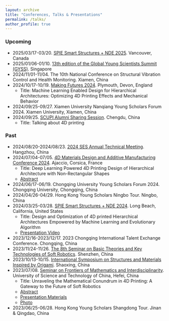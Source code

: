 ```yaml
---
layout: archive
title: "Conferences, Talks & Presentations"
permalink: /talks/
author_profile: true
---
```


### Upcoming
* 2025/03/17-03/20. [SPIE Smart Structures + NDE 2025](https://spie.org/conferences-and-exhibitions/smart-structures-nde#_=_). Vancouver, Canada
* 2025/01/06-01/10. [13th edition of the Global Young Scientists Summit (GYSS)](https://www.gyss-one-north.sg/). Singapore
* 2024/11/01-11/04. The 10th National Conference on Structural Vibration Control and Health Monitoring. Xiamen, China
* 2024/10/17-10/19. [Making Futures 2024](https://makingfutures.org.uk/). Plymouth, Devon, England
  * Title: Machine Learning Enabled Design for Hierarchical Architectures: Optimizing 4D Printing Effects and Mechanical Behavior
* 2024/09/25-09/27. Xiamen University Nanqiang Young Scholars Forum 2024. Xiamen University, Xiamen, China
* 2024/09/25. [SCUPI Alumni Sharing Session](http://Liuchao-JIN.github.io/files/talk_pre/20240925_scupi.jpg). Chengdu, China
  * Title: Talking about 4D printing

### Past
* 2024/08/20-2024/08/23. [2024 SES Annual Technical Meeting](https://www.2024ses.com/). Hangzhou, China
* 2024/07/04-07/05. [4D Materials Design and Additive Manufacturing Conference 2024](https://4dprintings.com/events/4dmda2024/). Ajaccio, Corsica, France
  * Title: Deep Learning Powered 4D Printing Design of Hierarchical Architecture with Non-Rectangular Shapes
  * [Abstract](http://Liuchao-JIN.github.io/files/talk_pre/4DMDA-2024_Abstract.pdf)
* 2024/06/17-06/19. Chongqing University Young Scholars Forum 2024. Chongqing University, Chongqing, China
* 2024/04/26-04/29. Hong Kong Young Scholars Ningbo Tour. Ningbo, China
* 2024/03/25-03/28. [SPIE Smart Structures + NDE 2024](https://spie.org/conferences-and-exhibitions/smart-structures-nde#_=_). Long Beach, California, United States
  * Title: Design and Optimization of 4D printed Hierarchical Architectures Empowered by Machine Learning and Evolutionary Algorithm
  * [Presentation Video](http://dx.doi.org/10.1117/12.3014941)
* 2023/12/16-2023/12/17. 2023 Chongqing International Talent Exchange Conference. Chongqing, China
* 2023/11/24-11/26. [The 8th Seminar on Basic Theories and Key Technologies of Soft Robotics](https://mee.sustech.edu.cn/xinwendongtai/3271.html). Shenzhen, China
* 2023/10/13-10/15. [International Symposium on Structures and Materials Inspired by Origami](https://www.samio.org/). Shaoxing, China
* 2023/07/08. [Seminar on Frontiers of Mathematics and Interdisciplinarity](https://xiaoyazhai.github.io/seminar/2023/SFMI1.html). University of Science and Technology of China, Hefei, China
  * Title: Unraveling the Mathematical Conundrum in 4D Printing: A Gateway to the Future of Soft Robotics
  * [Abstract](http://Liuchao-JIN.github.io/files/talk_pre/20230708_ustc.pdf)
  * [Presentation Materials](http://Liuchao-JIN.github.io/files/talk_pre/7.8_4D_Printing_Soft_Robots.pdf)
  * [Photo](http://Liuchao-JIN.github.io/files/talk_pre/SMFI.jpg)
* 2023/06/25-06/28. Hong Kong Young Scholars Shangdong Tour. Jinan & Qingdao, China
